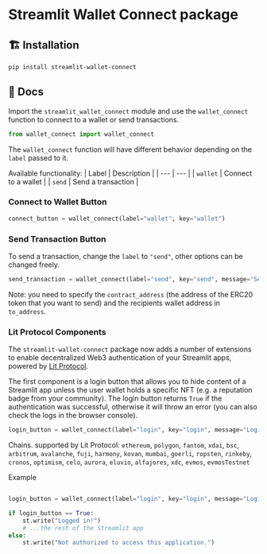 # Streamlit Wallet Connect package

## 🏗 Installation

```bash
pip install streamlit-wallet-connect
```

## 📖 Docs

Import the `streamlit_wallet_connect` module and use the `wallet_connect` function to connect to a wallet or send transactions.

```python
from wallet_connect import wallet_connect
```
The `wallet_connect` function will have different behavior depending on the `label` passed to it.

Available functionality:
| Label | Description |
| --- | --- |
| `wallet` | Connect to a wallet |
| `send` | Send a transaction |

### Connect to Wallet Button

```python
connect_button = wallet_connect(label="wallet", key="wallet")
```

### Send Transaction Button

To send a transaction, change the `label` to `"send"`, other options can be changed freely.

```python
send_transaction = wallet_connect(label="send", key="send", message="Send Transaction", contract_address="ERC20_ADDRESS", amount="10", to_address="RECIPIENT_ADDRESS")
```
Note: you need to specify the `contract_address` (the address of the ERC20 token that you want to send) and the recipients wallet address in `to_address`.

### Lit Protocol Components

The `streamlit-wallet-connect` package now adds a number of extensions to enable decentralized Web3 authentication of your Streamlit apps, powered by [Lit Protocol](https://litprotocol.com/).

The first component is a login button that allows you to hide content of a Streamlit app unless the user wallet holds a specific NFT (e.g. a reputation badge from your community). The login button returns `True` if the authentication was successful, otherwise it will throw an error (you can also check the logs in the browser console).

```python
login_button = wallet_connect(label="login", key="login", message="Login", auth_nft_contract_address="NFT_CONTRACT_ADDRESS", chain_name="CHAIN_NAME")
```

Chains. supported by Lit Protocol: `ethereum`, `polygon`, `fantom`, `xdai`, `bsc`, `arbitrum`, `avalanche`, `fuji`, `harmony`, `kovan`, `mumbai`, `goerli`, `ropsten`, `rinkeby`, `cronos`, `optimism`, `celo`, `aurora`, `eluvio`, `alfajores`, `xdc`, `evmos`, `evmosTestnet`

Example
```python

login_button = wallet_connect(label="login", key="login", message="Login", auth_nft_contract_address="0x68085453B798adf9C09AD8861e0F0da96B908d81", chain_name="polygon")

if login_button == True:
    st.write("Logged in!")
    # ...the rest of the Streamlit app
else:
    st.write("Not authorized to access this application.")
```
